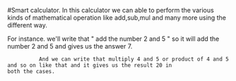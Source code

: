 #Smart calculator.
In this calculator we can able to perform the various kinds of mathematical operation like add,sub,mul and many more using the different way.

For instance.
              we'll write that " add the number 2 and 5 " so it will add the number 2 and 5 and gives us the answer 7.
              
              And we can write that multiply 4 and 5 or product of 4 and 5 and so on like that and it gives us the result 20 in               both the cases.

